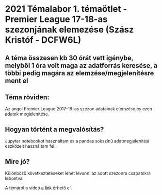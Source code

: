 # 2021 Témalabor 1. témaötlet - Premier League 17-18-as szezonjának elemezése  (Szász Kristóf - DCFW6L)

## A téma összesen kb 30 órát vett igénybe, melyből 1 óra volt maga az adatforrás keresése, a többi pedig magára az elemzése/megjelenítésre ment el

## Téma röviden:

Az angol Premier League 2017-18-as szezon adatainak elemzése és ezen adatok megjelenítése.

## Hogyan történt a megvalósítás?

Jupyter notebookot használtam és a pandas sokszínű adatmegjelenítési eszközeit használtam fel.

## Mire jó?

Különböző következtetéseket lehet levonni az adott szezonra csapatokra lebontva.

A témáról a videó [a link](https://web.microsoftstream.com/video/3916a456-00cc-4a06-8425-bd563120bf7b?list=studio) érhető el.


